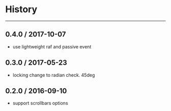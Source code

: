 # History
----

## 0.4.0 / 2017-10-07

- use lightweight raf and passive event

## 0.3.0 / 2017-05-23

- locking change to radian check. 45deg

## 0.2.0 / 2016-09-10

- support scrollbars options